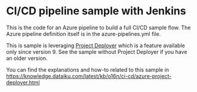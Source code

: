 # CI/CD pipeline sample with Jenkins

This is the code for an Azure pipeline to build a full CI/CD sample flow. The Azure pipeline definition itself is in the azure-pipelines.yml file.

This is sample is leveraging [Project Deployer](https://doc.dataiku.com/dss/latest/deployment/deploying-bundles.html) which is a feature available only since version 9. See the sample without Project Deployer if you have an older version.

You can find the explanations and how-to related to this sample in https://knowledge.dataiku.com/latest/kb/o16n/ci-cd/azure-project-deployer.html
